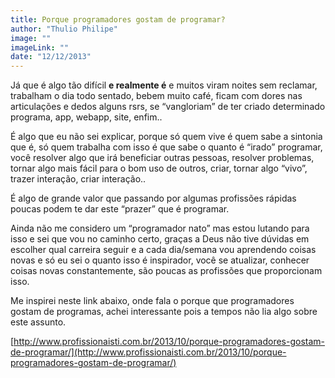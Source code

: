 ```yaml
---
title: Porque programadores gostam de programar?
author: "Thulio Philipe"
image: ""
imageLink: ""
date: "12/12/2013"
---
```


Já que é algo tão difícil **e realmente é** e muitos viram noites sem reclamar, trabalham o dia todo sentado, bebem muito café, ficam com dores nas articulações e dedos alguns rsrs, se “vangloriam” de ter criado determinado programa, app, webapp, site, enfim..

É algo que eu não sei explicar, porque só quem vive é quem sabe a sintonia que é, só quem trabalha com isso é que sabe o quanto é “irado” programar, você resolver algo que irá beneficiar outras pessoas, resolver problemas, tornar algo mais fácil para o bom uso de outros, criar, tornar algo “vivo”, trazer interação, criar interação..

É algo de grande valor que passando por algumas profissões rápidas poucas podem te dar este “prazer” que é programar.

Ainda não me considero um “programador nato” mas estou lutando para isso e sei que vou no caminho certo, graças a Deus não tive dúvidas em escolher qual carreira seguir e a cada dia/semana vou aprendendo coisas novas e só eu sei o quanto isso é inspirador, você se atualizar, conhecer coisas novas constantemente, são poucas as profissões que proporcionam isso.

Me inspirei neste link abaixo, onde fala o porque que programadores gostam de programas, achei interessante pois a tempos não lia algo sobre este assunto.

[http://www.profissionaisti.com.br/2013/10/porque-programadores-gostam-de-programar/](http://www.profissionaisti.com.br/2013/10/porque-programadores-gostam-de-programar/)
